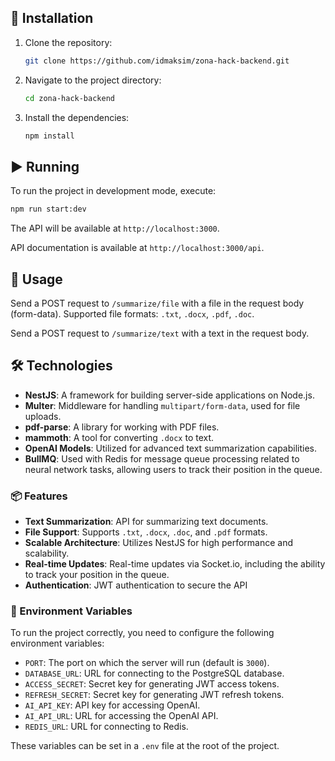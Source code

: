 ## 🚀 Installation

1. Clone the repository:

   ```bash
   git clone https://github.com/idmaksim/zona-hack-backend.git
   ```

2. Navigate to the project directory:

   ```bash
   cd zona-hack-backend
   ```

3. Install the dependencies:

   ```bash
   npm install
   ```

## ▶️ Running

To run the project in development mode, execute:

```bash
npm run start:dev
```

The API will be available at `http://localhost:3000`.

API documentation is available at `http://localhost:3000/api`.

## 📂 Usage

Send a POST request to `/summarize/file` with a file in the request body (form-data). Supported file formats: `.txt`, `.docx`, `.pdf`, `.doc`.

Send a POST request to `/summarize/text` with a text in the request body.

## 🛠️ Technologies

- **NestJS**: A framework for building server-side applications on Node.js.
- **Multer**: Middleware for handling `multipart/form-data`, used for file uploads.
- **pdf-parse**: A library for working with PDF files.
- **mammoth**: A tool for converting `.docx` to text.
- **OpenAI Models**: Utilized for advanced text summarization capabilities.
- **BullMQ**: Used with Redis for message queue processing related to neural network tasks, allowing users to track their position in the queue.

### 📦 Features

- **Text Summarization**: API for summarizing text documents.
- **File Support**: Supports `.txt`, `.docx`, `.doc`, and `.pdf` formats.
- **Scalable Architecture**: Utilizes NestJS for high performance and scalability.
- **Real-time Updates**: Real-time updates via Socket.io, including the ability to track your position in the queue.
- **Authentication**: JWT authentication to secure the API

### 🔧 Environment Variables

To run the project correctly, you need to configure the following environment variables:

- `PORT`: The port on which the server will run (default is `3000`).
- `DATABASE_URL`: URL for connecting to the PostgreSQL database.
- `ACCESS_SECRET`: Secret key for generating JWT access tokens.
- `REFRESH_SECRET`: Secret key for generating JWT refresh tokens.
- `AI_API_KEY`: API key for accessing OpenAI.
- `AI_API_URL`: URL for accessing the OpenAI API.
- `REDIS_URL`: URL for connecting to Redis.

These variables can be set in a `.env` file at the root of the project.

